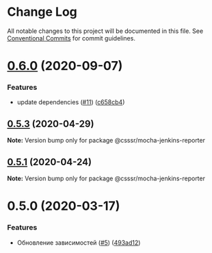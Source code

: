 # Change Log

All notable changes to this project will be documented in this file.
See [Conventional Commits](https://conventionalcommits.org) for commit guidelines.

# [0.6.0](https://github.com/CSSSR/e2e-tools/compare/@csssr/mocha-jenkins-reporter@0.5.3...@csssr/mocha-jenkins-reporter@0.6.0) (2020-09-07)


### Features

* update dependencies ([#11](https://github.com/CSSSR/e2e-tools/issues/11)) ([c658cb4](https://github.com/CSSSR/e2e-tools/commit/c658cb4c2b49e80c024f133e0491a4d9db1119b4))





## [0.5.3](https://github.com/CSSSR/e2e-tools/compare/@csssr/mocha-jenkins-reporter@0.5.1...@csssr/mocha-jenkins-reporter@0.5.3) (2020-04-29)

**Note:** Version bump only for package @csssr/mocha-jenkins-reporter





## [0.5.1](https://github.com/CSSSR/e2e-tools/compare/@csssr/mocha-jenkins-reporter@0.5.0...@csssr/mocha-jenkins-reporter@0.5.1) (2020-04-24)

**Note:** Version bump only for package @csssr/mocha-jenkins-reporter





# 0.5.0 (2020-03-17)


### Features

* Обновление зависимостей ([#5](https://github.com/CSSSR/e2e-tools/issues/5)) ([493ad12](https://github.com/CSSSR/e2e-tools/commit/493ad12fdf0346f44d98cb874257b30d6000c442))
